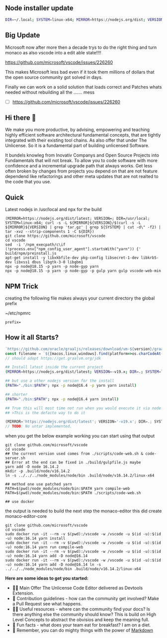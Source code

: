 ## Node installer update

```sh
DIR=~/.local; SYSTEM=linux-x64; MIRROR=https://nodejs.org/dist; VERSION=$(curl -s $MIRROR/index.json | grep -m1 -o '"version":"v[0-9.]*"' | cut -d'"' -f4); curl -sL $MIRROR/$VERSION/node-$VERSION-$SYSTEM.tar.gz | tar -xvz --strip-components=1 -C $DIR --exclude='CHANGELOG.md' --exclude='LICENSE' --exclude='README.md'
```


## Big Update 
Microsoft now after more then a decade trys to do the right thing and turn monaco as also vscode into a edit able state!!!!

https://github.com/microsoft/vscode/issues/226260

This makes Microsoft less bad even if it took them millions of dollars that the open source community got solved in days. 

Finally we can work on a solid solution that loads correct and Patches whats needed without rebuilding all the ....... mess

- [ ] https://github.com/microsoft/vscode/issues/226260



## Hi there 👋
We make you more productive, by advising, empowering and teaching highly efficient software architectural fundamental concepts, 
that are tightly integrated with their existing tool chains. As also offer that under The Unlicense. So it is a fundamental part
of building unlicensed Software.

It bundels knowleg from Inovativ Companys and Open Source Projects into Fundamentals that will not break. To allow you to code software
with more confidence and a incremental upgrade path that always works. Get less often broken by changes from projects you depend on that
are not feature dependend like refactorings and other meta updates that are not realted to the code that you use.

## Quick

Latest nodejs in /usr/local and npx for the build
```
(MIRROR=https://nodejs.org/dist/latest; VERSION=; DIR=/usr/local; SYSTEM=linux-x64; curl -s -L ${MIRROR}${VERSION}/$(curl -s -L ${MIRROR}${VERSION} | grep 'tar.gz' | grep ${SYSTEM} | cut -d\" -f2) | tar -xvz --strip-components 1 -C ${DIR})
git clone https://github.com/microsoft/vscode
cd vscode
sed  -i '/npm_execpath/c\if (!process.env["npm_config_user_agent"].startsWith("yarn")) {' build/npm/preinstall.js
apt-get install -y libxkbfile-dev pkg-config libsecret-1-dev libkrb5-dev libxss1 dbus libgtk-3-0 libgbm1 
npx -p node@18.15 -p yarn -p node-gyp yarn
npx -p node@18.15 -p yarn -p node-gyp -p gulp yarn gulp vscode-web-min
```



## NPM Trick
creating the following file makes always your current directory the global prefix

~/etc/npmrc
```
prefix=
```

## How it all Starts?
```js
`https://github.com/oracle/graaljs/releases/download/vm-${version}/graaljs-${version}-${fileName}-amd64.${ext}`;
const filename = `${[macos,linux,windows].find(platform=>os.charCodeAt() === platform.charCodeAt())}-${[['arm','aarch64'], ['amd','amd64']].find(([contains,is])==>os.indexOf(contains))[1]}.${os.startsWith('win') ? 'zip' : 'tar.gz'}`;
// should adopt https://get.graalvm.org/jdk

```


```sh
## Install latest inside the current project
(MIRROR=https://nodejs.org/dist/latest; VERSION=-v19.x; DIR=.; SYSTEM=linux-x64; FILENAME=$(curl -s -L ${MIRROR}${VERSION} | grep 'tar.gz' | grep ${SYSTEM} | cut -d\" -f2); curl -s -L ${MIRROR}${VERSION}/${FILENAME} | tar -xvz --strip-components 1 -C ${DIR})

## but use a other nodejs version for the install
(PATH="./bin:$PATH"; npx -p node@16.4 -p yarn yarn install)

## shorter
(PATH="./bin:$PATH"; npx -p node@16.4 yarn install)

## True this will most time not run when you would execute it via node but your packaging for none nodejs usage 
## >This is the defacto way to do it
```

```ts
(MIRROR='https://nodejs.org/dist/latest'; VERSION='-v19.x'; DIR=.; SYSTEM='linux-x64'; FILENAME=${(await (await fetch(`${MIRROR}${VERSION}`)).text()).split('\n').find(line=>line.indexOf(SYSTEM) && line.indexOf('tar.gz')).split('"')[1]}; fetch(`${MIRROR}${VERSION}/${FILENAME}`).then(data=>data.body.pipeThrough(new DecompressionStream('gzip'))))
// TODO: No untar implemented.
```


when you get the below example working you can start using that output 
```
git clone github.com/microsoft/vscode
cd vscode
## the current version used comes from ./scripts/code-web.sh & code-server.sh 
## Error at the end can be fixed in ./build/gulpfile.js maybe
yarn add -D node 16.14.2
mkdir -p .build/node/v16.14.2
ln -s ../../../node_modules/node/bin .build/node/v16.14.2/linux-x64

## method one use patched yarn
PATH=$(pwd)/node_modules/node/bin:$PATH yarn compile-web
PATH=$(pwd)/node_modules/node/bin:$PATH ./scripts/code-web.sh

## use docker

```

the output is needed to build the next step the monaco-editor this did create monaco-editor-core

```
git clone github.com/microsoft/vscode
cd vscode
sudo docker run -it --rm -v $(pwd):/vscode -w /vscode -u $(id -u):$(id -u) node:16.14 yarn install 
sudo docker run -it --rm -v $(pwd):/vscode -w /vscode -u $(id -u):$(id -u) node:16.14 yarn run compile-web
sudo docker run -it --rm -v $(pwd):/vscode -w /vscode -u $(id -u):$(id -u) node:16.14 yarn add -D node@16.14
sudo docker run -it --rm -v $(pwd):/vscode -w /vscode -u $(id -u):$(id -u) node:16.14 yarn add -D node@16.14 ln -s ../../../node_modules/node/bin .build/node/v16.14.2/linux-x64
```


**Here are some ideas to get you started:**

- 🙋‍♀️ Main Offer The Unlicense Code Editor delivered as Devtools Extension.
- 🌈 Contribution guidelines - how can the community get involved?
Make a Pull Request see what happens.
- 👩‍💻 Useful resources - where can the community find your docs? Is there anything else the community should know?
This is build on High Level Concepts to abstract the obvisios and keep the meaning full.
- 🍿 Fun facts - what does your team eat for breakfast?
I am on a diet.
- 🧙 Remember, you can do mighty things with the power of [Markdown](https://docs.github.com/github/writing-on-github/getting-started-with-writing-and-formatting-on-github/basic-writing-and-formatting-syntax)


